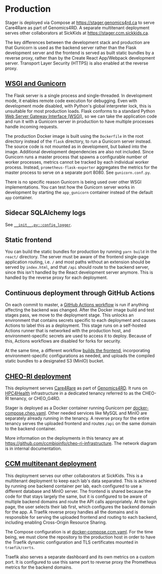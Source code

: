 # Production

Stager is deployed via Compose at https://stager.genomics4rd.ca to serve Care4Rare as part of Genomics4RD.
A separate multitenant deployment serves other collaborators at SickKids at https://stager.ccm.sickkids.ca.

The key differences between the development stack and production are that Gunicorn is used as the backend
server rather than the Flask development server and the frontend is served as built static bundles by a
reverse proxy, rather than by the Create React App/Webpack development server. Transport Layer Security
(HTTPS) is also enabled at the reverse proxy.

## [WSGI and Gunicorn](https://gunicorn.org/#docs)

The Flask server is a single process and single-threaded. In development mode, it enables remote
code execution for debugging. Even with development mode disabled, with Python's global
interpreter lock, this is unsuitable for most production loads. Flask conforms to a standard Python
[Web Server Gateway Interface (WSGI)](https://wsgi.readthedocs.io/en/latest/), so we can take the
application code and run it with a Gunicorn server in production to have multiple processes handle
incoming requests.

The production Docker image is built using the `Dockerfile` in the root directory instead of the
`flask` directory, to run a Gunicorn server instead. The source code is not mounted as in
development, but baked into the image. Additional development dependencies are also not included.
Since Gunicorn runs a master process that spawns a configurable number of worker processes, metrics
cannot be tracked by each individual worker process. Instead, `prometheus-flask-exporter` aggregates
the metrics for the master process to serve on a separate port 8080. See `gunicorn.conf.py`.

There is no specific reason Gunicorn is being used over other WSGI implementations. You can test how
the Gunicorn server works in development by starting the `app_gunicorn` container instead of the
default `app` container.

## Sidecar SQLAlchemy logs

See [`__init__.py::config_logger`](/flask/app/__init__.py).

## Static frontend

You can build the static bundles for production by running `yarn build` in the `react/` directory.
The server must be aware of the frontend single-page application routing, i.e. `/` and most paths
without an extension should be served by `index.html`, and that `/api` should route to the backend
server, since this isn't handled by the React development server anymore. This is handled by the
reverse proxy for each deployment.

## Continuous deployment through GitHub Actions

On each commit to master, a [GitHub Actions workflow](/.github/workflows/flask.yml) is run if anything
affecting the backend was changed. After the Docker image build and test stages pass, we move to the
deployment stage. This unlocks an environment that contains secrets specific to each deployment and
causes Actions to label this as a deployment. This stage runs on a self-hosted Actions runner that is
networked with the production host, and environment-specific secrets are used to access it to deploy.
Because of this, Actions workflows are disabled for forks for security.

At the same time, a different workflow [builds the frontend](/.github/workflows/react.yml),
incorporating environment-specific configurations as needed, and uploads the compiled static bundles
to a designated S3 (MinIO) bucket.

## [CHEO-RI deployment](https://stager.genomics4rd.ca)

This deployment serves [Care4Rare](http://care4rare.ca/) as part of [Genomics4RD](https://www.genomics4rd.ca/).
It runs on [HPC4Health](http://hpc4health.ca/) infrastructure in a dedicated tenancy referred to as
the CHEO-RI tenancy, or CHEO_G4RD.

Stager is deployed as a Docker container running Gunicorn per [docker-compose.cheo.yaml](/docker-compose.cheo.yaml).
Other needed services like MySQL and MinIO are separately already running in the tenancy. A reverse proxy for the entire
tenancy serves the uploaded frontend and routes `/api` on the same domain to the backend container.

More information on the deployments in this tenancy are at https://github.com/ccmbioinfo/cheo-ri-infrastructure.
The network diagram is in internal documentation.

## [CCM multitenant deployment](https://stager.ccm.sickkids.ca)

This deployment serves our other collaborators at SickKids. This is a multitenant deployment to keep
each lab's data separated. This is achieved by running one backend container per lab, each configured
to use a different database and MinIO server. The frontend is shared because the code for that stays
largely the same, but it is configured to be aware of multiple backend domains and route the API calls
appropriately. At the login page, the user selects their lab first, which configures the backend domain
for the app. A Traefik reverse proxy handles all the domains and is responsible for serving the uploaded
frontend and routing to each backend, including enabling Cross-Origin Resource Sharing.

The Compose configuration is at [docker-compose.ccm.yaml](/docker-compose.ccm.yaml). For the time being,
we must clone the repository to the production host in order to have the Traefik dynamic configuration and
TLS certificates mounted in `traefik/certs`.

Traefik also serves a separate dashboard and its own metrics on a custom port. It is configured
to use this same port to reverse proxy the Prometheus metrics for the backend domains.
